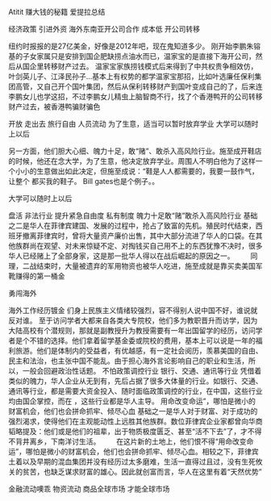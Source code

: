 Atitit 赚大钱的秘籍 爱提拉总结

经济政策  引进外资
海外东南亚开公司合作 成本低
开公司转移

纽约时报报的是27亿美金，好像是2012年吧，现在鬼知道多少。
刚开始李鹏朱镕基的子女家属只是安排到国企肥缺捞点油水而已，温家宝的是直接下海开公司，然后从国企里转移财产过去。
温家宝家族捞钱模式后来得到了中共权贵争相效仿，叶剑英儿子、江泽民孙子…基本上有权势的都学温家宝那招，比如叶选廉任保利集团高管，又自己开个国叶集团，然后从保利转移财产到国叶变成自己的了，后来连李鹏女儿也学这招，不过李鹏女儿精虫上脑智商不行，找了个香港鸭开的公司转移财产过去，被香港鸭骗财骗色

开放  走出去 旅行自由 人员流动
为了生意，适当可以暂时放弃学业 大学可以随时上以后

另一方面，他们胆大心细、魄力十足，敢“赌”、敢杀入高风险行业。施至成开鞋店的时候，他还在念大学，为了生意，他决定放弃学业。周围人不明白他为了这样一个小小的生意做出如此决定，但施至成说：“鞋是人人都需要的，我要一鼓作气，让整个 都买我的鞋子。
Bill gates也是个例子。。


大学可以随时上以后

盘活 非法行业 提升紧急自由度 私有制度
魄力十足敢“赌”敢杀入高风险行业
基础之二是华人在菲律宾建国、发展的过程中，抢占了致富的先机。殖民时代结束，西班牙撤离菲律宾时，曾将大量资产廉价出售，其中大部分流进了华人的口袋。在其他族群尚在观望、对未来惊疑不定、对掏钱买自己用不上的东西犹豫不决时，很多华人已经赌上了全部身家，这是那一批华人得以在战后崛起的原因之一。
　　同理，二战结束时，大量被遗弃的军用物资也被华人吃进，施至成就是靠买卖美国军靴赚得的第一桶金

勇闯海外

海外工作经历镀金
们身上民族主义情绪较强烈，容不得别人说中国不好，谁说就反对谁。 至于访问学者大都来自各类大专院校，他们多为教职晋升而访学，因为大陆高校有个潜规则，那就是副教授升为教授需要有一年出国留学的经历，访问学者是个不错的选择。他们拿着留学基金委或院校的费用，基本上可以说是一年的福利旅游。他们是体制内的受益者，有优越感，有一定社会阅历，羡慕美国的自由、民主和法治，也主张中国不能乱。由于担心海外言论影响自己的职业和生活，所以，一般会回避政治性话题。
不怕政策调控行业 银行、交通、通讯等行业
凭借着类似的魄力，华人企业从无到有，先后占据了很多大体量的行业。如银行、交通、通讯等行业，都是需要大资金投入、随时面临政策调控的行业，在中国，这些行业均由国企掌控，而在 ，这些行业都是华人主导。
用命改变命运”，哪怕是微小的财富机会，他们也会拼命抓牢、倾尽心血
基础之一是华人对于财富、对于成功的强烈渴求，使得他们在主观能动性上远胜其他族群。数位菲律宾企业家都曾向华商韬略提及：他们或是他们的祖辈，出于物质极度匮乏、甚至“活不下去”了，才不得不背井离乡，下南洋讨生活。
　　在这片新的土地上，他们恨不得“用命改变命运”，哪怕是微小的财富机会，他们也会拼命抓牢、倾尽心血。相较之下，菲律宾土着以及早期的混血集团并没有经历过太多磨难，生活一直得过且过，没有生死攸关的贫苦，也缺乏谋求财富的雄心。因此就创富而言，华人在这里有着“天然优势”

金融流动噢乖
物资流动 商品全球市场
才能全球市场
